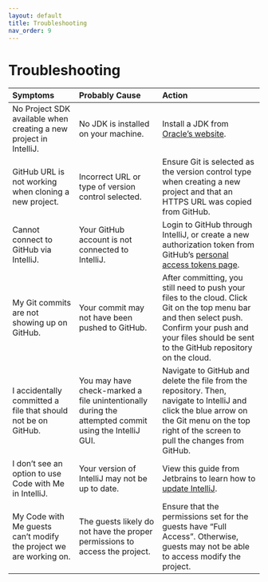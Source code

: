 ```yaml
---
layout: default
title: Troubleshooting
nav_order: 9
---
```


# Troubleshooting

<!-- {: .no_toc } -->

<!-- ## Responsive type scale -->

<!-- Just the Docs uses a responsive type scale that shifts depending on the viewport size. -->

| Symptoms              | Probably Cause                   | Action                        |
|:----------------------|:---------------------------------|:------------------------------|
| No Project SDK available when creating a new project in IntelliJ.   | No JDK is installed on your machine. | Install a JDK from [Oracle’s website](https://www.oracle.com/java/technologies/downloads/).|
| GitHub URL is not working when cloning a new project.  | Incorrect URL or type of version control selected.| Ensure Git is selected as the version control type when creating a new project and that an HTTPS URL was copied from GitHub. |
| Cannot connect to GitHub via IntelliJ.  | Your GitHub account is not connected to IntelliJ. | Login to GitHub through IntelliJ, or create a new authorization token from GitHub’s [personal access tokens page](https://github.com/settings/tokens).                          |
| My Git commits are not showing up on GitHub.  | Your commit may not have been pushed to GitHub. | After committing, you still need to push your files to the cloud. Click Git on the top menu bar and then select push. Confirm your push and your files should be sent to the GitHub repository on the cloud.|
| I accidentally committed a file that should not be on GitHub. | You may have check-marked a file unintentionally during the attempted commit using the IntelliJ GUI.| Navigate to GitHub and delete the file from the repository. Then, navigate to IntelliJ and click the blue arrow on the Git menu on the top right of the screen to pull the changes from GitHub.|
| I don’t see an option to use Code with Me in IntelliJ.| Your version of IntelliJ may not be up to date. | View this guide from Jetbrains to learn how to [update IntelliJ](https://www.jetbrains.com/help/idea/update.html). |
| My Code with Me guests can’t modify the project we are working on.| The guests likely do not have the proper permissions to access the project.| Ensure that the permissions set for the guests have “Full Access”. Otherwise, guests may not be able to access modify the project.|

<!-- --- -->

<!-- ## Table of contents

{: .no_toc .text-delta }

1. TOC
   {:toc}

---

Just the Docs uses [lunr.js](http://lunrjs.com) to add a client-side search interface powered by a JSON index that Jekyll generates.
All search results are shown in an auto-complete style interface (there is no search results page).
By default, all generated HTML pages are indexed using the following data points:

- Page title
- Page content
- Page URL

## Enable search in configuration

In your site's `_config.yml`, enable search:

```yaml
# Enable or disable the site search
# Supports true (default) or false
search_enabled: true
```

### Search granularity

Pages are split into sections that can be searched individually.
The sections are defined by the headings on the page.
Each section is displayed in a separate search result.

```yaml
# Split pages into sections that can be searched individually
# Supports 1 - 6, default: 2
search.heading_level: 2
```

### Search previews

A search result can contain previews that show where the search words are found in the specific section.

```yaml
# Maximum amount of previews per search result
# Default: 3
search.previews: 3

# Maximum amount of words to display before a matched word in the preview
# Default: 5
search.preview_words_before: 5

# Maximum amount of words to display after a matched word in the preview
# Default: 10
search.preview_words_after: 10
```

### Search tokenizer

The default is for hyphens to separate tokens in search terms:
`gem-based` is equivalent to `gem based`, matching either word.
To allow search for hyphenated words:

```yaml
# Set the search token separator
# Default: /[\s\-/]+/
# Example: enable support for hyphenated search words
search.tokenizer_separator: /[\s/]+/
```

### Display URL in search results

```yaml
# Display the relative url in search results
# Supports true (default) or false
search.rel_url: false
```

### Display search button

The search button displays in the bottom right corner of the screen and triggers the search input when clicked.

```yaml
# Enable or disable the search button that appears in the bottom right corner of every page
# Supports true or false (default)
search.button: true
```

## Hiding pages from search

Sometimes you might have a page that you don't want to be indexed for the search nor to show up in search results, e.g, a 404 page.
To exclude a page from search, add the `search_exclude: true` parameter to the page's YAML front matter:

#### Example

{: .no_toc }

```yaml
---
layout: default
title: Page not found
nav_exclude: true
search_exclude: true
---

```

## Generate search index when used as a gem

If you use Just the Docs as a remote theme, you do not need the following steps.

If you use the theme as a gem, you must initialize the search by running this `rake` command that comes with `just-the-docs`:

```bash
$ bundle exec just-the-docs rake search:init
``` -->

<!-- This command creates the `assets/js/zzzz-search-data.json` file that Jekyll uses to create your search index.
Alternatively, you can create the file manually with [this content]({{ site.github.repository_url }}/blob/main/assets/js/zzzz-search-data.json).
 -->
